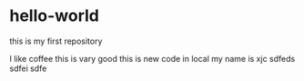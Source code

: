 hello-world
===========

this is my first repository

I like coffee
this is vary good
this is new code in local
my name is xjc
sdfeds
sdfei 
sdfe
